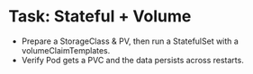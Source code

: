 # Task: Stateful + Volume
- Prepare a StorageClass & PV, then run a StatefulSet with a volumeClaimTemplates.
- Verify Pod gets a PVC and the data persists across restarts.
